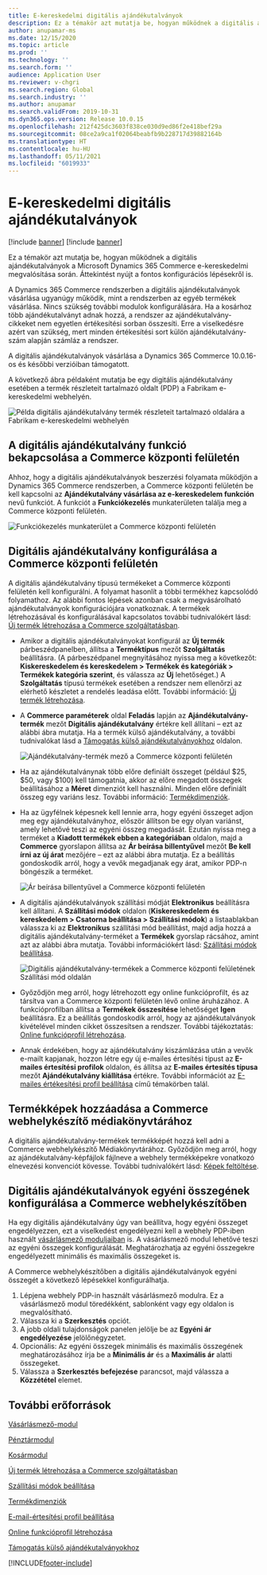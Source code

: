```yaml
---
title: E-kereskedelmi digitális ajándékutalványok
description: Ez a témakör azt mutatja be, hogyan működnek a digitális ajándékutalványok a Microsoft Dynamics 365 Commerce e-kereskedelmi megvalósítása során. Áttekintést nyújt a fontos konfigurációs lépésekről is.
author: anupamar-ms
ms.date: 12/15/2020
ms.topic: article
ms.prod: ''
ms.technology: ''
ms.search.form: ''
audience: Application User
ms.reviewer: v-chgri
ms.search.region: Global
ms.search.industry: ''
ms.author: anupamar
ms.search.validFrom: 2019-10-31
ms.dyn365.ops.version: Release 10.0.15
ms.openlocfilehash: 212f425dc3603f838ce030d9ed86f2e418bef29a
ms.sourcegitcommit: 08ce2a9ca1f02064beabfb9b228717d39882164b
ms.translationtype: HT
ms.contentlocale: hu-HU
ms.lasthandoff: 05/11/2021
ms.locfileid: "6019933"
---
```

# <a name="e-commerce-digital-gift-cards"></a>E-kereskedelmi digitális ajándékutalványok

[!include [banner](includes/banner.md)]
[!include [banner](includes/preview-banner.md)]

Ez a témakör azt mutatja be, hogyan működnek a digitális ajándékutalványok a Microsoft Dynamics 365 Commerce e-kereskedelmi megvalósítása során. Áttekintést nyújt a fontos konfigurációs lépésekről is.

A Dynamics 365 Commerce rendszerben a digitális ajándékutalványok vásárlása ugyanúgy működik, mint a rendszerben az egyéb termékek vásárlása. Nincs szükség további modulok konfigurálására. Ha a kosárhoz több ajándékutalványt adnak hozzá, a rendszer az ajándékutalvány-cikkeket nem egyetlen értékesítési sorban összesíti. Erre a viselkedésre azért van szükség, mert minden értékesítési sort külön ajándékutalvány-szám alapján számláz a rendszer.

A digitális ajándékutalványok vásárlása a Dynamics 365 Commerce 10.0.16-os és későbbi verzióiban támogatott.

A következő ábra példaként mutatja be egy digitális ajándékutalvány esetében a termék részleteit tartalmazó oldalt (PDP) a Fabrikam e-kereskedelmi webhelyén.

![Példa digitális ajándékutalvány termék részleteit tartalmazó oldalára a Fabrikam e-kereskedelmi webhelyén](./media/GiftcardPDP.PNG)

## <a name="turn-on-the-digital-gift-card-feature-in-commerce-headquarters"></a>A digitális ajándékutalvány funkció bekapcsolása a Commerce központi felületén

Ahhoz, hogy a digitális ajándékutalványok beszerzési folyamata működjön a Dynamics 365 Commerce rendszerben, a Commerce központi felületén be kell kapcsolni az **Ajándékutalvány vásárlása az e-kereskedelem funkción** nevű funkciót. A funkciót a **Funkciókezelés** munkaterületen találja meg a Commerce központi felületén.

![Funkciókezelés munkaterület a Commerce központi felületén](./media/Featureflag.PNG)

## <a name="configure-a-digital-gift-card-in-commerce-headquarters"></a>Digitális ajándékutalvány konfigurálása a Commerce központi felületén

A digitális ajándékutalvány típusú termékeket a Commerce központi felületén kell konfigurálni. A folyamat hasonlít a többi termékhez kapcsolódó folyamathoz. Az alábbi fontos lépések azonban csak a megvásárolható ajándékutalványok konfigurációjára vonatkoznak. A termékek létrehozásával és konfigurálásával kapcsolatos további tudnivalókért lásd: [Új termék létrehozása a Commerce szolgáltatásban](create-new-product-commerce.md).

- Amikor a digitális ajándékutalványokat konfigurál az **Új termék** párbeszédpanelben, állítsa a **Terméktípus** mezőt **Szolgáltatás** beállításra. (A párbeszédpanel megnyitásához nyissa meg a következőt: **Kiskereskedelem és kereskedelem \> Termékek és kategóriák \> Termékek kategória szerint**, és válassza az **Új** lehetőséget.) A **Szolgáltatás** típusú termékek esetében a rendszer nem ellenőrzi az elérhető készletet a rendelés leadása előtt. További információ: [Új termék létrehozása](create-new-product-commerce.md#create-a-new-product).
- A **Commerce paraméterek** oldal **Feladás** lapján az **Ajándékutalvány-termék** mezőt **Digitális ajándékutalvány** értékre kell állítani – ezt az alábbi ábra mutatja. Ha a termék külső ajándékutalvány, a további tudnivalókat lásd a [Támogatás külső ajándékutalványokhoz](./dev-itpro/gift-card.md) oldalon.

    ![Ajándékutalvány-termék mező a Commerce központi felületén](./media/PostGiftcard.png)

- Ha az ajándékutalványnak több előre definiált összeget (például $25, $50, vagy $100) kell támogatnia, akkor az előre megadott összegek beállításához a **Méret** dimenziót kell használni. Minden előre definiált összeg egy variáns lesz. További információ: [Termékdimenziók](../supply-chain/pim/product-dimensions.md?toc=%2fdynamics365%2fretail%2ftoc.json).
- Ha az ügyfélnek képesnek kell lennie arra, hogy egyéni összeget adjon meg egy ajándékutalványhoz, először állítson be egy olyan variánst, amely lehetővé teszi az egyéni összeg megadását. Ezután nyissa meg a terméket a **Kiadott termékek ebben a kategóriában** oldalon, majd a **Commerce** gyorslapon állítsa az **Ár beírása billentyűvel** mezőt **Be kell írni az új árat** mezőjére – ezt az alábbi ábra mutatja. Ez a beállítás gondoskodik arról, hogy a vevők megadjanak egy árat, amikor PDP-n böngészik a terméket.

    ![Ár beírása billentyűvel a Commerce központi felületén](./media/KeyInPrice.png)

- A digitális ajándékutalványok szállítási módját **Elektronikus** beállításra kell állítani. A **Szállítási módok** oldalon (**Kiskereskedelem és kereskedelem \> Csatorna beállítása \> Szállítási módok**) a listaablakban válassza ki az **Elektronikus** szállítási mód beállítást, majd adja hozzá a digitális ajándékutalvány-terméket a **Termékek** gyorslap rácsához, amint azt az alábbi ábra mutatja. További információkért lásd: [Szállítási módok beállítása](/dynamicsax-2012/appuser-itpro/set-up-modes-of-delivery).

    ![Digitális ajándékutalvány-termékek a Commerce központi felületének Szállítási mód oldalán](./media/ElectronicMode.PNG)

- Győződjön meg arról, hogy létrehozott egy online funkcióprofilt, és az társítva van a Commerce központi felületén lévő online áruházához. A funkcióprofilban állítsa a **Termékek összesítése** lehetőséget **Igen** beállításra. Ez a beállítás gondoskodik arról, hogy az ajándékutalványok kivételével minden cikket összesítsen a rendszer. További tájékoztatás: [Online funkcióprofil létrehozása](online-functionality-profile.md).
- Annak érdekében, hogy az ajándékutalvány kiszámlázása után a vevők e-mailt kapjanak, hozzon létre egy új e-mailes értesítési típust az **E-mailes értesítési profilok** oldalon, és állítsa az **E-mailes értesítés típusa** mezőt **Ajándékutalvány kiállítása** értékre. További információt az [E-mailes értékesítési profil beállítása](email-notification-profiles.md) című témakörben talál.

## <a name="add-product-images-to-the-commerce-site-builder-media-library"></a>Termékképek hozzáadása a Commerce webhelykészítő médiakönyvtárához

A digitális ajándékutalvány-termékek termékképét hozzá kell adni a Commerce webhelykészítő Médiakönyvtárához. Győződjön meg arról, hogy az ajándékutalvány-képfájlok fájlneve a webhely termékképekre vonatkozó elnevezési konvenciót kövesse. További tudnivalókért lásd: [Képek feltöltése](dam-upload-images.md).

## <a name="configure-a-custom-amount-for-a-digital-gift-card-in-commerce-site-builder"></a>Digitális ajándékutalványok egyéni összegének konfigurálása a Commerce webhelykészítőben

Ha egy digitális ajándékutalvány úgy van beállítva, hogy egyéni összeget engedélyezzen, ezt a viselkedést engedélyezni kell a webhely PDP-iben használt [vásárlásmező moduljaiban](add-buy-box.md) is. A vásárlásmező modul lehetővé teszi az egyéni összegek konfigurálását. Meghatározhatja az egyéni összegekre engedélyezett minimális és maximális összegeket is.

A Commerce webhelykészítőben a digitális ajándékutalványok egyéni összegét a következő lépésekkel konfigurálhatja.

1. Lépjena webhely PDP-in használt vásárlásmező modulra. Ez a vásárlásmező modul töredékként, sablonként vagy egy oldalon is megvalósítható.
1. Válassza ki a **Szerkesztés** opciót.
1. A jobb oldali tulajdonságok panelen jelölje be az **Egyéni ár engedélyezése** jelölőnégyzetet.
1. Opcionális: Az egyéni összegek minimális és maximális összegének meghatározásához írja be a **Minimális ár** és a **Maximális ár** alatti összegeket.
1. Válassza a **Szerkesztés befejezése** parancsot, majd válassza a **Közzététel** elemet.

## <a name="additional-resources"></a>További erőforrások

[Vásárlásmező-modul](add-buy-box.md)

[Pénztármodul](add-checkout-module.md)

[Kosármodul](add-cart-module.md)

[Új termék létrehozása a Commerce szolgáltatásban](create-new-product-commerce.md)

[Szállítási módok beállítása](/dynamicsax-2012/appuser-itpro/set-up-modes-of-delivery)

[Termékdimenziók](../supply-chain/pim/product-dimensions.md?toc=%2fdynamics365%2fretail%2ftoc.json)

[E-mail-értesítési profil beállítása](email-notification-profiles.md)

[Online funkcióprofil létrehozása](online-functionality-profile.md)

[Támogatás külső ajándékutalványokhoz](./dev-itpro/gift-card.md)


[!INCLUDE[footer-include](../includes/footer-banner.md)]
